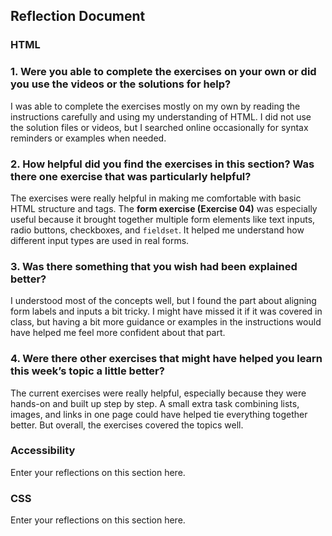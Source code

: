 ## Reflection Document

### HTML

### 1. Were you able to complete the exercises on your own or did you use the videos or the solutions for help?

I was able to complete the exercises mostly on my own by reading the instructions carefully and using my understanding of HTML. I did not use the solution files or videos, but I searched online occasionally for syntax reminders or examples when needed.

### 2. How helpful did you find the exercises in this section? Was there one exercise that was particularly helpful?

The exercises were really helpful in making me comfortable with basic HTML structure and tags. The **form exercise (Exercise 04)** was especially useful because it brought together multiple form elements like text inputs, radio buttons, checkboxes, and `fieldset`. It helped me understand how different input types are used in real forms.

### 3. Was there something that you wish had been explained better?

I understood most of the concepts well, but I found the part about aligning form labels and inputs a bit tricky. I might have missed it if it was covered in class, but having a bit more guidance or examples in the instructions would have helped me feel more confident about that part.

### 4. Were there other exercises that might have helped you learn this week’s topic a little better?

The current exercises were really helpful, especially because they were hands-on and built up step by step. A small extra task combining lists, images, and links in one page could have helped tie everything together better. But overall, the exercises covered the topics well.

### Accessibility

Enter your reflections on this section here.

### CSS

Enter your reflections on this section here.
